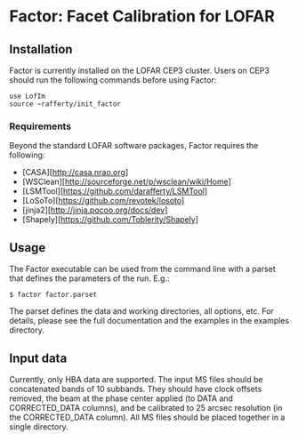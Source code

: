 Factor: Facet Calibration for LOFAR
===================================

Installation
------------

Factor is currently installed on the LOFAR CEP3 cluster. Users on CEP3
should run the following commands before using Factor:

    use LofIm
    source ~rafferty/init_factor

### Requirements

Beyond the standard LOFAR software packages, Factor requires the following:

* [CASA][http://casa.nrao.org]
* [WSClean][http://sourceforge.net/p/wsclean/wiki/Home]
* [LSMTool][https://github.com/darafferty/LSMTool]
* [LoSoTo][https://github.com/revotek/losoto]
* [jinja2][http://jinja.pocoo.org/docs/dev]
* [Shapely][https://github.com/Toblerity/Shapely]

Usage
-----

The Factor executable can be used from the command line with a parset that
defines the parameters of the run. E.g.:

    $ factor factor.parset

The parset defines the data and working directories, all options, etc. For
details, please see the full documentation and the examples in the examples
directory.

Input data
----------

Currently, only HBA data are supported. The input MS files should be
concatenated bands of 10 subbands. They should have clock offsets removed, the
beam at the phase center applied (to DATA and CORRECTED\_DATA columns), and be
calibrated to 25 arcsec resolution (in the CORRECTED\_DATA column). All MS files
should be placed together in a single directory.
